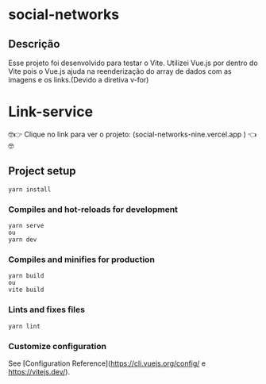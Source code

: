 # social-networks
## Descrição
Esse projeto foi desenvolvido para testar o Vite. Utilizei Vue.js por dentro do Vite pois o Vue.js ajuda na reenderização do array de dados com as imagens e os links.(Devido a diretiva v-for)

# Link-service

🤓👉 Clique no link  para ver o projeto:  (social-networks-nine.vercel.app ) 👈🤓


## Project setup

```
yarn install
```

### Compiles and hot-reloads for development

```
yarn serve
ou
yarn dev
```

### Compiles and minifies for production

```
yarn build
ou
vite build
```

### Lints and fixes files

```
yarn lint
```

### Customize configuration

See [Configuration Reference](https://cli.vuejs.org/config/  e https://vitejs.dev/).

